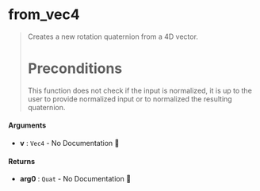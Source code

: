 # from\_vec4

>  Creates a new rotation quaternion from a 4D vector.
>  # Preconditions
>  This function does not check if the input is normalized, it is up to the user to
>  provide normalized input or to normalized the resulting quaternion.

#### Arguments

- **v** : `Vec4` \- No Documentation 🚧

#### Returns

- **arg0** : `Quat` \- No Documentation 🚧